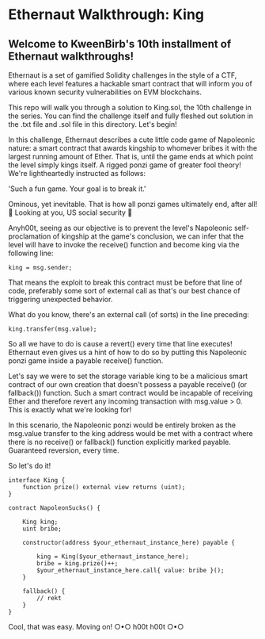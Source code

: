 # Ethernaut Walkthrough: King
## Welcome to KweenBirb's 10th installment of Ethernaut walkthroughs! 

Ethernaut is a set of gamified Solidity challenges in the style of a CTF, where each level features a hackable smart contract that will inform you of various known security vulnerabilities on EVM blockchains.

This repo will walk you through a solution to King.sol, the 10th challenge in the series. You can find the challenge itself and fully fleshed out solution in the .txt file and .sol file in this directory. Let's begin!

In this challenge, Ethernaut describes a cute little code game of Napoleonic nature: a smart contract that awards kingship to whomever bribes it with the largest running amount of Ether. That is, until the game ends at which point the level simply kings itself. A rigged ponzi game of greater fool theory! We're lightheartedly instructed as follows:

'Such a fun game. Your goal is to break it.'

Ominous, yet inevitable. That is how all ponzi games ultimately end, after all! 👀 Looking at you, US social security 👀

Anyh00t, seeing as our objective is to prevent the level's Napoleonic self-proclamation of kingship at the game's conclusion, we can infer that the level will have to invoke the receive() function and become king via the following line:

```king = msg.sender;```

That means the exploit to break this contract must be before that line of code, preferably some sort of external call as that's our best chance of triggering unexpected behavior.

What do you know, there's an external call (of sorts) in the line preceding:

```king.transfer(msg.value);```

So all we have to do is cause a revert() every time that line executes! Ethernaut even gives us a hint of how to do so by putting this Napoleonic ponzi game inside a payable receive() function. 

Let's say we were to set the storage variable king to be a malicious smart contract of our own creation that doesn't possess a payable receive() (or fallback()) function. Such a smart contract would be incapable of receiving Ether and therefore revert any incoming transaction with msg.value > 0. This is exactly what we're looking for! 

In this scenario, the Napoleonic ponzi would be entirely broken as the msg.value transfer to the king address would be met with a contract where there is no receive() or fallback() function explicitly marked payable. Guaranteed reversion, every time.

So let's do it!

```
interface King {
    function prize() external view returns (uint);
}

contract NapoleonSucks() {

    King king;
    uint bribe;

    constructor(address $your_ethernaut_instance_here) payable {
        
        king = King($your_ethernaut_instance_here);
        bribe = king.prize()++;
        $your_ethernaut_instance_here.call{ value: bribe }();
    }

    fallback() {
        // rekt
    }
}
```

Cool, that was easy. Moving on!
○•○ h00t h00t ○•○
